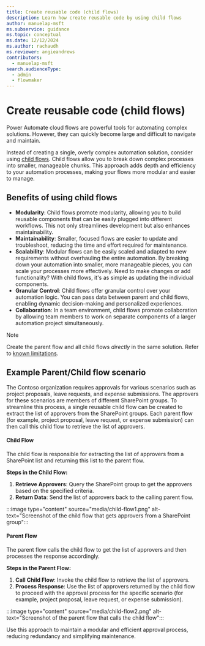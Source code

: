 ```yaml
---
title: Create reusable code (child flows)
description: Learn how create reusable code by using child flows
author: manuelap-msft
ms.subservice: guidance
ms.topic: conceptual
ms.date: 12/12/2024
ms.author: rachaudh
ms.reviewer: angieandrews
contributors: 
  - manuelap-msft
search.audienceType: 
  - admin
  - flowmaker
---
```


# Create reusable code (child flows)

Power Automate cloud flows are powerful tools for automating complex solutions. However, they can quickly become large and difficult to navigate and maintain.

Instead of creating a single, overly complex automation solution, consider using [child flows](/power-automate/create-child-flows). Child flows allow you to break down complex processes into smaller, manageable chunks. This approach adds depth and efficiency to your automation processes, making your flows more modular and easier to manage.

## Benefits of using child flows

- **Modularity**: Child flows promote modularity, allowing you to build reusable components that can be easily plugged into different workflows. This not only streamlines development but also enhances maintainability.
- **Maintainability**: Smaller, focused flows are easier to update and troubleshoot, reducing the time and effort required for maintenance.
- **Scalability**: Modular flows can be easily scaled and adapted to new requirements without overhauling the entire automation. By breaking down your automation into smaller, more manageable pieces, you can scale your processes more effectively. Need to make changes or add functionality? With child flows, it's as simple as updating the individual components.
- **Granular Control**: Child flows offer granular control over your automation logic. You can pass data between parent and child flows, enabling dynamic decision-making and personalized experiences.
- **Collaboration**: In a team environment, child flows promote collaboration by allowing team members to work on separate components of a larger automation project simultaneously.

> [!NOTE]
> Create the parent flow and all child flows *directly* in the same solution. Refer to [known limitations](/power-automate/create-child-flows#known-issue).


## Example Parent/Child flow scenario

The Contoso organization requires approvals for various scenarios such as project proposals, leave requests, and expense submissions. The approvers for these scenarios are members of different SharePoint groups. To streamline this process, a single reusable child flow can be created to extract the list of approvers from the SharePoint groups. Each parent flow (for example, project proposal, leave request, or expense submission) can then call this child flow to retrieve the list of approvers.

#### Child Flow

The child flow is responsible for extracting the list of approvers from a SharePoint list and returning this list to the parent flow.

**Steps in the Child Flow:**

1. **Retrieve Approvers**: Query the SharePoint group to get the approvers based on the specified criteria.
2. **Return Data**: Send the list of approvers back to the calling parent flow.

  :::image type="content" source="media/child-flow1.png" alt-text="Screenshot of the child flow that gets approvers from a SharePoint group":::

#### Parent Flow

The parent flow calls the child flow to get the list of approvers and then processes the response accordingly.

**Steps in the Parent Flow:**

1. **Call Child Flow**: Invoke the child flow to retrieve the list of approvers.
2. **Process Response**: Use the list of approvers returned by the child flow to proceed with the approval process for the specific scenario (for example, project proposal, leave request, or expense submission).

  :::image type="content" source="media/child-flow2.png" alt-text="Screenshot of the parent flow that calls the child flow":::

Use this approach to maintain a modular and efficient approval process, reducing redundancy and simplifying maintenance.